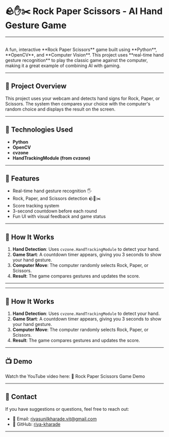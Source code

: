 # 🪨✋✂️ Rock Paper Scissors - AI Hand Gesture Game

<hr><br>
A fun, interactive **Rock Paper Scissors** game built using **Python**, **OpenCV**, and **Computer Vision**. This project uses **real-time hand gesture recognition** to play the classic game against the computer, making it a great example of combining AI with gaming.


---

## 🌿 Project Overview

This project uses your webcam and detects hand signs for Rock, Paper, or Scissors. The system then compares your choice with the computer's random choice and displays the result on the screen.

---

## 🔧 Technologies Used

- **Python**
- **OpenCV**
- **cvzone**
- **HandTrackingModule (from cvzone)**

---

## 🎯 Features

- Real-time hand gesture recognition 🖐️  
- Rock, Paper, and Scissors detection 🪨📄✂️  
- Score tracking system  
- 3-second countdown before each round  
- Fun UI with visual feedback and game status 
---
## 📝 How It Works
1. **Hand Detection**: Uses `cvzone.HandTrackingModule` to detect your hand.
2. **Game Start**: A countdown timer appears, giving you 3 seconds to show your hand gesture.
3. **Computer Move**: The computer randomly selects Rock, Paper, or Scissors.
4. **Result**: The game compares gestures and updates the score.

---
---
## 📝 How It Works
1. **Hand Detection**: Uses `cvzone.HandTrackingModule` to detect your hand.
2. **Game Start**: A countdown timer appears, giving you 3 seconds to show your hand gesture.
3. **Computer Move**: The computer randomly selects Rock, Paper, or Scissors.
4. **Result**: The game compares gestures and updates the score.

---
## 📺 Demo
Watch the YouTube video here: 🎥 Rock Paper Scissors Game Demo

---
## 📩 Contact

If you have suggestions or questions, feel free to reach out:

- 📧 Email: riyasunilkharade.vit@gmail.com  
- 🔗 GitHub: [riya-kharade](https://github.com/riya-kharade)
---
